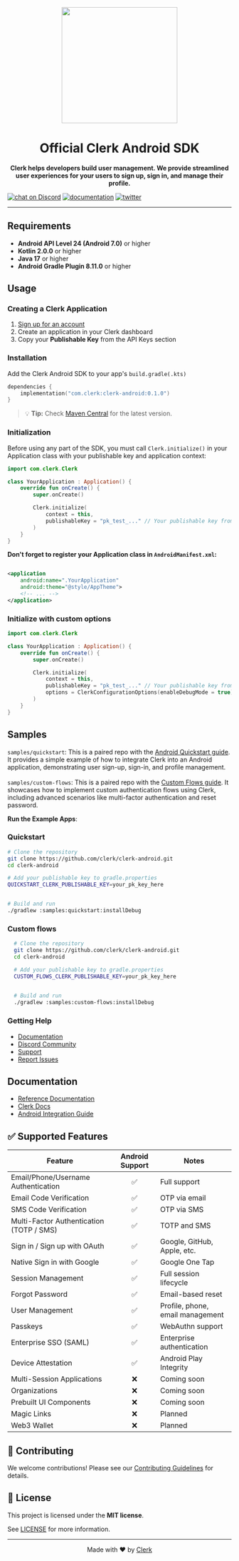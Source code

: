 <p align="center">
  <a href="https://clerk.com?utm_source=github&utm_medium=clerk_android" target="_blank" rel="noopener noreferrer">
    <picture>
      <source media="(prefers-color-scheme: dark)" srcset="https://images.clerk.com/static/logo-dark-mode-400x400.png">
      <img src="https://images.clerk.com/static/logo-light-mode-400x400.png" height="260">
    </picture>
  </a>
  <br />
</p>
<h1 align="center">
  Official Clerk Android SDK
</h1>
<p align="center">
  <strong>
    Clerk helps developers build user management. We provide streamlined user experiences for your users to sign up, sign in, and manage their profile.
  </strong>
</p>

[![chat on Discord](https://img.shields.io/discord/856971667393609759.svg?logo=discord)](https://clerk.com/discord)
[![documentation](https://img.shields.io/badge/documentation-clerk-green.svg)](https://clerk.com/docs)
[![twitter](https://img.shields.io/twitter/follow/ClerkDev?style=social)](https://twitter.com/intent/follow?screen_name=ClerkDev)

---

## Requirements

- **Android API Level 24 (Android 7.0)** or higher
- **Kotlin 2.0.0** or higher
- **Java 17** or higher
- **Android Gradle Plugin 8.11.0** or higher

## Usage

### Creating a Clerk Application

1. [Sign up for an account](https://dashboard.clerk.com/sign-up?utm_source=github&utm_medium=clerk_android_repo_readme)
2. Create an application in your Clerk dashboard
3. Copy your **Publishable Key** from the API Keys section

### Installation

Add the Clerk Android SDK to your app's `build.gradle(.kts)`


```kotlin
dependencies {
    implementation("com.clerk:clerk-android:0.1.0")
}
```

> 💡 **Tip:** Check [Maven Central](https://central.sonatype.com/artifact/com.clerk/clerk-android)
> for the latest version.


### Initialization

Before using any part of the SDK, you must call `Clerk.initialize()` in your Application class with
your publishable key and application context:

```kotlin
import com.clerk.Clerk

class YourApplication : Application() {
    override fun onCreate() {
        super.onCreate()

        Clerk.initialize(
            context = this,
            publishableKey = "pk_test_..." // Your publishable key from Clerk Dashboard
        )
    }
}
```

**Don't forget to register your Application class in `AndroidManifest.xml`:**

```xml

<application
    android:name=".YourApplication" 
    android:theme="@style/AppTheme">
    <!-- ... -->
</application>
```

### Initialize with custom options
```kotlin
import com.clerk.Clerk

class YourApplication : Application() {
    override fun onCreate() {
        super.onCreate()

        Clerk.initialize(
            context = this,
            publishableKey = "pk_test_..." // Your publishable key from Clerk Dashboard,
            options = ClerkConfigurationOptions(enableDebugMode = true),
        )
    }
}
```

## Samples

`samples/quickstart`: This is a paired repo with the [Android Quickstart guide](https://clerk.com/docs/quickstarts/android). It provides a simple
example of how to integrate Clerk into an Android application, demonstrating user sign-up, sign-in,
and profile management.
<br />
<br />
`samples/custom-flows`: This is a paired repo with the [Custom Flows guide](https://clerk.com/docs/custom-flows/overview). It showcases how to
implement custom authentication flows using Clerk, including advanced scenarios like multi-factor
authentication and reset password.

**Run the Example Apps**:
<br/>
### Quickstart

   ```bash
   # Clone the repository
   git clone https://github.com/clerk/clerk-android.git
   cd clerk-android

   # Add your publishable key to gradle.properties
   QUICKSTART_CLERK_PUBLISHABLE_KEY=your_pk_key_here
   

   # Build and run
   ./gradlew :samples:quickstart:installDebug
   ```
### Custom flows
 ```bash
   # Clone the repository
   git clone https://github.com/clerk/clerk-android.git
   cd clerk-android

   # Add your publishable key to gradle.properties
   CUSTOM_FLOWS_CLERK_PUBLISHABLE_KEY=your_pk_key_here
   

   # Build and run
   ./gradlew :samples:custom-flows:installDebug
   ```
### Getting Help

- [Documentation](https://clerk.com/docs)
- [Discord Community](https://clerk.com/discord)
- [Support](https://clerk.com/support)
- [Report Issues](https://github.com/clerk/clerk-android/issues)

## Documentation

- [Reference Documentation](https://clerk-android.clerkstage.dev)
- [Clerk Docs](https://clerk.com/docs)
- [Android Integration Guide](https://clerk.com/docs/quickstarts/android)

## ✅ Supported Features

| Feature                                  | Android Support | Notes                            |
|------------------------------------------|:---------------:|----------------------------------|
| Email/Phone/Username Authentication      |        ✅        | Full support                     |
| Email Code Verification                  |        ✅        | OTP via email                    |
| SMS Code Verification                    |        ✅        | OTP via SMS                      |
| Multi-Factor Authentication (TOTP / SMS) |        ✅        | TOTP and SMS                     |
| Sign in / Sign up with OAuth             |        ✅        | Google, GitHub, Apple, etc.      |
| Native Sign in with Google               |        ✅        | Google One Tap                   |
| Session Management                       |        ✅        | Full session lifecycle           |
| Forgot Password                          |        ✅        | Email-based reset                |
| User Management                          |        ✅        | Profile, phone, email management |
| Passkeys                                 |        ✅        | WebAuthn support                 |
| Enterprise SSO (SAML)                    |        ✅        | Enterprise authentication        |
| Device Attestation                       |        ✅        | Android Play Integrity           |
| Multi-Session Applications               |        ❌        | Coming soon                      |
| Organizations                            |        ❌        | Coming soon                      |
| Prebuilt UI Components                   |        ❌        | Coming soon                      |
| Magic Links                              |        ❌        | Planned                          |
| Web3 Wallet                              |        ❌        | Planned                          |

## 🤝 Contributing

We welcome contributions! Please see
our [Contributing Guidelines](https://github.com/clerk/clerk-android/blob/main/CONTRIBUTING.md) for
details.

## 📝 License

This project is licensed under the **MIT license**.

See [LICENSE](https://github.com/clerk/clerk-android/blob/main/LICENSE) for more information.

---

<p align="center">
  Made with ❤️ by <a href="https://clerk.com">Clerk</a>
</p>
